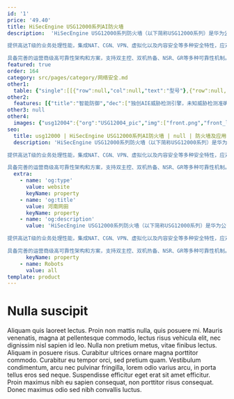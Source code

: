 ```yaml
---
id: '1'
price: '49.40'
title: HiSecEngine USG12000系列AI防火墙
description:  'HiSecEngine USG12000系列防火墙（以下简称USG12000系列）是华为公司推出的首款T级AI防火墙，在网络边界实时防护已知与未知威胁，为大型数据中心、园区网络提供领先的安全防护能力。USG12000系列采用先进的硬件架构设计，应用多种绿色节能创新技术，大幅降低设备能源消耗。提供全类型接口板，单槽位接口密度最高可达18x100GE，满足大流量需求。

提供高达T级的业务处理性能，集成NAT、CGN、VPN、虚拟化以及内容安全等多种安全特性，应对新时代大流量、多业务威胁防御场景。

具备完善的运营商级高可靠性架构和方案，支持双主控、双机热备、NSR、GR等多种可靠性机制。采用基于硬件的软件完整性校验，避免非法软件运行，打造安全基石。USG12000系列包含USG12004和USG12008型号，用户可以根据不同的网络需求进行灵活的选择。'
featured: true
order: 164
category: src/pages/category/网络安全.md
other1: 
  table: {"single":[[{"row":null,"col":null,"text":"型号"},{"row":null,"col":null,"text":"USG12004"},{"row":null,"col":null,"text":"USG12008"}],[{"row":null,"col":null,"text":"接口"},{"row":null,"col":null,"text":"24端口10GBase LAN/WAN-SFP+ + 2端口100GBase-QSFP28接口板\n24端口10GBase LAN/WAN-SFP+ + 4端口100GBase-QSFP28接口板\n48端口10GBase LAN/WAN-SFP+接口板"},{"row":null,"col":null,"text":"24端口10GBase LAN/WAN-SFP+ + 2端口100GBase-QSFP28接口板\n24端口10GBase LAN/WAN-SFP+ + 4端口100GBase-QSFP28接口板\n48端口10GBase LAN/WAN-SFP+接口板\n18端口100GBase-QSFP28接口板"}],[{"row":null,"col":null,"text":"产品形态"},{"row":null,"col":null,"text":"9.8U"},{"row":null,"col":null,"text":"15.8U"}],[{"row":null,"col":null,"text":"宽×深×高(mm)"},{"row":null,"col":null,"text":"442 × 874 × 438"},{"row":null,"col":null,"text":"442 × 874 × 703"}],[{"row":null,"col":null,"text":"输入额定电压"},{"row":null,"col":null,"text":"直流（DC）：-48V/-60V\n交流（AC）：220V；50Hz/60Hz\n高压直流（HVDC）：240V/380V"},{"row":null,"col":null,"text":"直流（DC）：-48V/-60V\n交流（AC）：220V；50Hz/60Hz\n高压直流（HVDC）：240V/380V"}],[{"row":null,"col":null,"text":"输入电压范围"},{"row":null,"col":null,"text":"直流（DC）：-40V～-72V\n交流（AC）：176V～290V；45Hz～65Hz\n高压直流（HVDC）：188V～288V / 260V~400V"},{"row":null,"col":null,"text":"直流（DC）：-40V～-72V\n交流（AC）：176V～290V；45Hz～65Hz\n高压直流（HVDC）：188V～288V / 260V~400V"}],[{"row":null,"col":null,"text":"最大输入电流"},{"row":null,"col":null,"text":"直流（DC）：58.5A @ -40V\n交流（AC）：16A @ 200V ; 18.5A @ 176V\n高压直流（HVDC）：18A @ 188V ; 13A @ 260V"},{"row":null,"col":null,"text":"直流（DC）：62A @ -40V\n交流（AC）：16A @ 200V ; 18.5A @ 176V\n高压直流（HVDC）：18A @ 188V ; 13A @ 260V"}],[{"row":null,"col":null,"text":"风扇类型"},{"row":null,"col":null,"text":"可插拔风扇"},{"row":null,"col":null,"text":"可插拔风扇"}],[{"row":null,"col":null,"text":"电源冗余"},{"row":null,"col":null,"text":"支持"},{"row":null,"col":null,"text":"支持"}],[{"row":null,"col":null,"text":"重量（空配，不含包材）"},{"row":null,"col":null,"text":"USG12004-DC：81kg\nUSG12004-AC：76kg"},{"row":null,"col":null,"text":"USG12008-DC：100kg\nUSG12008-AC：94kg"}],[{"row":null,"col":null,"text":"重量（满配，不含包材）"},{"row":null,"col":null,"text":"USG12004-DC：141.4kg\nUSG12004-AC：142.6kg"},{"row":null,"col":null,"text":"USG12008-DC：245.6kg\nUSG12008-AC：244.8kg"}]]}
other2:
  features: [{"title":"智能防御","dec":["独创AIE威胁检测引擎，未知威胁检测准确率高达99%以上"]},{"title":"极速高密","dec":["创新银河安全硬件平台，使能整机最大业务处理能力4.8T"]},{"title":"极简运维","dec":["智能安全运维平台，OPEX降低80%以上"]}]
other3: null
other4:
  images: {"usg12004":{"org":"USG12004_pic","img":["front.png","front_left.png","front_right.png","front_top.png","rear.png"]}}
seo:
  title: usg12000 | HiSecEngine USG12000系列AI防火墙 | null | 防火墙及应用安全网关 | 网络安全 | 企业网络
  description: 'HiSecEngine USG12000系列防火墙（以下简称USG12000系列）是华为公司推出的首款T级AI防火墙，在网络边界实时防护已知与未知威胁，为大型数据中心、园区网络提供领先的安全防护能力。USG12000系列采用先进的硬件架构设计，应用多种绿色节能创新技术，大幅降低设备能源消耗。提供全类型接口板，单槽位接口密度最高可达18x100GE，满足大流量需求。

提供高达T级的业务处理性能，集成NAT、CGN、VPN、虚拟化以及内容安全等多种安全特性，应对新时代大流量、多业务威胁防御场景。

具备完善的运营商级高可靠性架构和方案，支持双主控、双机热备、NSR、GR等多种可靠性机制。采用基于硬件的软件完整性校验，避免非法软件运行，打造安全基石。USG12000系列包含USG12004和USG12008型号，用户可以根据不同的网络需求进行灵活的选择。'
  extra:
    - name: 'og:type'
      value: website
      keyName: property
    - name: 'og:title'
      value: 河南网田
      keyName: property
    - name: 'og:description'
      value: 'HiSecEngine USG12000系列防火墙（以下简称USG12000系列）是华为公司推出的首款T级AI防火墙，在网络边界实时防护已知与未知威胁，为大型数据中心、园区网络提供领先的安全防护能力。USG12000系列采用先进的硬件架构设计，应用多种绿色节能创新技术，大幅降低设备能源消耗。提供全类型接口板，单槽位接口密度最高可达18x100GE，满足大流量需求。

提供高达T级的业务处理性能，集成NAT、CGN、VPN、虚拟化以及内容安全等多种安全特性，应对新时代大流量、多业务威胁防御场景。

具备完善的运营商级高可靠性架构和方案，支持双主控、双机热备、NSR、GR等多种可靠性机制。采用基于硬件的软件完整性校验，避免非法软件运行，打造安全基石。USG12000系列包含USG12004和USG12008型号，用户可以根据不同的网络需求进行灵活的选择。'
      keyName: property
    - name: Robots
      value: all
template: product
---
```


# Nulla suscipit

Aliquam quis laoreet lectus. Proin non mattis nulla, quis posuere mi. Mauris venenatis, magna at pellentesque commodo, lectus risus vehicula elit, nec dignissim nisl sapien id leo. Nulla non pretium metus, vitae finibus lectus. Aliquam in posuere risus. Curabitur ultrices ornare magna porttitor commodo. Curabitur eu tempor orci, sed pretium quam. Vestibulum condimentum, arcu nec pulvinar fringilla, lorem odio varius arcu, in porta tellus eros sed neque. Suspendisse efficitur eget erat sit amet efficitur. Proin maximus nibh eu sapien consequat, non porttitor risus consequat. Donec maximus odio sed nibh convallis luctus.
